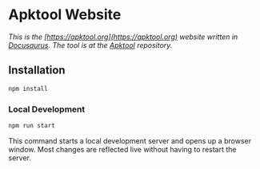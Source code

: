 # Apktool Website
_This is the [https://apktool.org](https://apktool.org) website written in [Docusaurus](https://docusaurus.io). The tool is at the [Apktool](https://github.com/iBotPeaches/Apktool/tree/docs) repository._

## Installation

```bash
npm install
```

### Local Development

```bash
npm run start
```

This command starts a local development server and opens up a browser window. Most changes are reflected live without having to restart the server.
